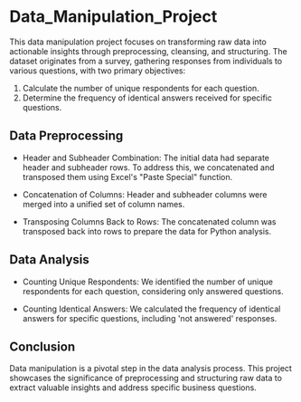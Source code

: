 # Data_Manipulation_Project
This data manipulation project focuses on transforming raw data into actionable insights through preprocessing, cleansing, and structuring. The dataset originates from a survey, gathering responses from individuals to various questions, with two primary objectives:

1. Calculate the number of unique respondents for each question.
2. Determine the frequency of identical answers received for specific questions.

## Data Preprocessing
* Header and Subheader Combination: The initial data had separate header and subheader rows. To address this, we concatenated and transposed them using Excel's "Paste Special" function.

* Concatenation of Columns: Header and subheader columns were merged into a unified set of column names.

* Transposing Columns Back to Rows: The concatenated column was transposed back into rows to prepare the data for Python analysis.

## Data Analysis
* Counting Unique Respondents: We identified the number of unique respondents for each question, considering only answered questions.

* Counting Identical Answers: We calculated the frequency of identical answers for specific questions, including 'not answered' responses.

## Conclusion
Data manipulation is a pivotal step in the data analysis process. This project showcases the significance of preprocessing and structuring raw data to extract valuable insights and address specific business questions.
